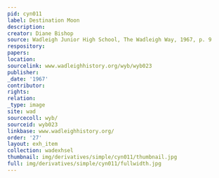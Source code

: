 ```yaml
---
pid: cyn011
label: Destination Moon
description:
creator: Diane Bishop
source: Wadleigh Junior High School, The Wadleigh Way, 1967, p. 9
respository:
papers:
location:
sourcelink: www.wadleighhistory.org/wyb/wyb023
publisher:
_date: '1967'
contributor:
rights:
relation:
_type: image
site: wad
sourcecoll: wyb/
sourceid: wyb023
linkbase: www.wadleighhistory.org/
order: '27'
layout: exh_item
collection: wadexhsel
thumbnail: img/derivatives/simple/cyn011/thumbnail.jpg
full: img/derivatives/simple/cyn011/fullwidth.jpg
---
```

